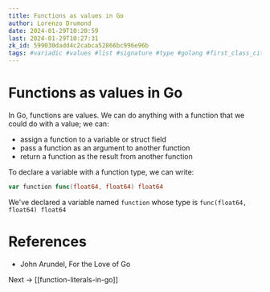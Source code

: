 ```yaml
---
title: Functions as values in Go
author: Lorenzo Drumond
date: 2024-01-29T10:20:59
last: 2024-01-29T10:27:31
zk_id: 599030dadd4c2cabca52866bc996e96b
tags: #variadic #values #list #signature #type #golang #first_class_citizens #body #parameters #programming #expression #tuple #functions #declare
---
```



# Functions as values in Go
In Go, functions are values. We can do anything with a function that we could do with a value; we can:
- assign a function to a variable or struct field
- pass a function as an argument to another function
- return a function as the result from another function


To declare a variable with a function type, we can write:
```go
var function func(float64, float64) float64
```

We've declared a variable named `function` whose type is `func(float64, float64) float64`

# References
- John Arundel, For the Love of Go

Next -> [[function-literals-in-go]]
